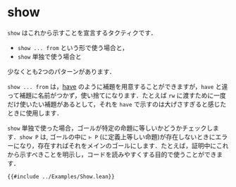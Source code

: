 # show

`show` はこれから示すことを宣言するタクティクです．

* `show ... from` という形で使う場合と，
* `show` 単独で使う場合と

少なくとも2つのパターンがあります．

`show ... from` は，[have](./have.md) のように補題を用意することができますが，`have` と違って補題に名前がつかず，使い捨てになります．たとえば `rw` に渡すために一度だけ使いたい補題があるとして，それを `have` で示すのは大げさすぎると感じたときに使用します．

`show` 単独で使った場合，ゴールが特定の命題に等しいかどうかチェックします．`show P` は, ゴールの中に `⊢ P` (に定義上等しい命題)が存在しないときにエラーになり，存在すればそれをメインのゴールにします．たとえば，証明中にこれから示すべきことを明示し，コードを読みやすくする目的で使うことができます．

```lean
{{#include ../Examples/Show.lean}}
```
